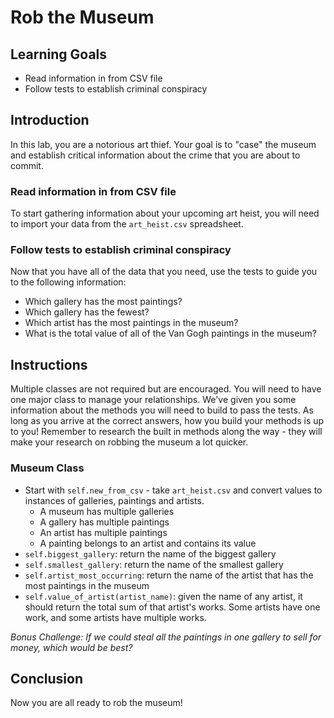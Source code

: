 # Rob the Museum

## Learning Goals

- Read information in from CSV file
- Follow tests to establish criminal conspiracy

## Introduction
In this lab, you are a notorious art thief. Your goal is to "case" the museum and establish critical information about the  crime that you are about to commit. 

### Read information in from CSV file
To start gathering information about your upcoming art heist, you will need to import your data from the `art_heist.csv` spreadsheet. 

### Follow tests to establish criminal conspiracy
Now that you have all of the data that you need, use the tests to guide you to the following information:

* Which gallery has the most paintings?
* Which gallery has the fewest?
* Which artist has the most paintings in the museum?
* What is the total value of all of the Van Gogh paintings in the museum?

## Instructions
Multiple classes are not required but are encouraged. You will need to have one major class to manage your relationships. We've given you some information about the methods you will need to build to pass the tests. As long as you arrive at the correct answers, how you build your methods is up to you! Remember to research the built in methods along the way - they will make your research on robbing the museum a lot quicker.

### Museum Class

- Start with `self.new_from_csv` -  take `art_heist.csv` and convert values to instances of galleries, paintings and artists.
  - A museum has multiple galleries
  - A gallery has multiple paintings
  - An artist has multiple paintings
  - A painting belongs to an artist and contains its value
- `self.biggest_gallery`: return the name of the biggest gallery
- `self.smallest_gallery`: return the name of the smallest gallery
- `self.artist_most_occurring`: return the name of the artist that has the most paintings in the museum
- `self.value_of_artist(artist_name)`: given the name of any artist, it should return the total sum of that artist's works. Some artists have one work, and some artists have multiple works. 

*Bonus Challenge: If we could steal all the paintings in one gallery to sell for money, which would be best?*


## Conclusion
Now you are all ready to rob the museum!

